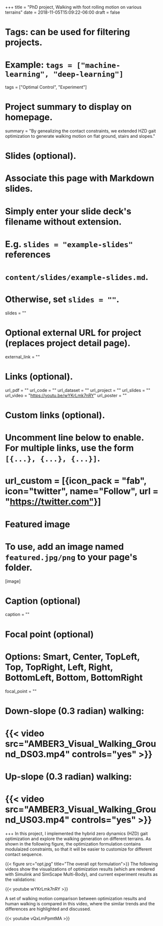 +++
title = "PhD project, Walking with foot rolling motion on various terrains"
date = 2018-11-05T15:09:22-06:00
draft = false

# Tags: can be used for filtering projects.
# Example: `tags = ["machine-learning", "deep-learning"]`
tags = ["Optimal Control", "Experiment"]

# Project summary to display on homepage.
summary = "By genealizing the contact constraints, we extended HZD gait optimization to generate walking motion on flat ground, stairs and slopes."

# Slides (optional).
#   Associate this page with Markdown slides.
#   Simply enter your slide deck's filename without extension.
#   E.g. `slides = "example-slides"` references 
#   `content/slides/example-slides.md`.
#   Otherwise, set `slides = ""`.
slides = ""

# Optional external URL for project (replaces project detail page).
external_link = ""

# Links (optional).
url_pdf = ""
url_code = ""
url_dataset = ""
url_project = ""
url_slides = ""
url_video = "https://youtu.be/wYKrLmk7nRY"
url_poster = ""

# Custom links (optional).
#   Uncomment line below to enable. For multiple links, use the form `[{...}, {...}, {...}]`.
# url_custom = [{icon_pack = "fab", icon="twitter", name="Follow", url = "https://twitter.com"}]

# Featured image
# To use, add an image named `featured.jpg/png` to your page's folder. 
[image]
  # Caption (optional)
  caption = ""

  # Focal point (optional)
  # Options: Smart, Center, TopLeft, Top, TopRight, Left, Right, BottomLeft, Bottom, BottomRight
  focal_point = ""
  
  # Down-slope (0.3 radian) walking:
  # {{< video src="AMBER3_Visual_Walking_Ground_DS03.mp4" controls="yes" >}}
  # Up-slope (0.3 radian) walking:
  # {{< video src="AMBER3_Visual_Walking_Ground_US03.mp4" controls="yes" >}}
+++
In this project, I implemented the hybrid zero dynamics (HZD) gait optimization and explore the walking generation on different terrains. As shown in the following figure, the optimization formulation contains modulaized constraints, so that it will be easier to customize for different contact sequence.

{{< figure src="opt.jpg" title="The overall opt formulation">}}
The following videos show the visualizations of optimization results (which are rendered with Simulink and SimScape Multi-Body), and current experiment results as the validations:

{{< youtube wYKrLmk7nRY >}}



A set of walking motion comparison between optimization results and human walking is compared in this video, where the similar trends and the differences are highlighted and discussed.

{{< youtube vQxLmPpmtMA >}}
